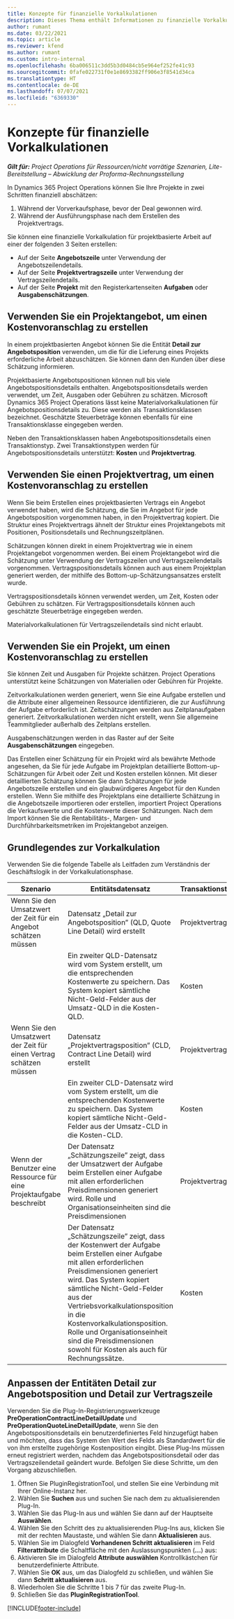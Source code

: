 ```yaml
---
title: Konzepte für finanzielle Vorkalkulationen
description: Dieses Thema enthält Informationen zu finanzielle Vorkalkulationen für Projekte in Project Operations.
author: rumant
ms.date: 03/22/2021
ms.topic: article
ms.reviewer: kfend
ms.author: rumant
ms.custom: intro-internal
ms.openlocfilehash: 6ba006511c3dd5b3d0484cb5e964ef252fe41c93
ms.sourcegitcommit: 0fafe022731f0e1e8693382ff906e3f8541d34ca
ms.translationtype: HT
ms.contentlocale: de-DE
ms.lasthandoff: 07/07/2021
ms.locfileid: "6369330"
---
```

# <a name="financial-estimation-concepts"></a>Konzepte für finanzielle Vorkalkulationen

_**Gilt für:** Project Operations für Ressourcen/nicht vorrätige Szenarien, Lite-Bereitstellung – Abwicklung der Proforma-Rechnungsstellung_

In Dynamics 365 Project Operations können Sie Ihre Projekte in zwei Schritten finanziell abschätzen: 
1. Während der Vorverkaufsphase, bevor der Deal gewonnen wird. 
2. Während der Ausführungsphase nach dem Erstellen des Projektvertrags. 

Sie können eine finanzielle Vorkalkulation für projektbasierte Arbeit auf einer der folgenden 3 Seiten erstellen:
- Auf der Seite **Angebotszeile** unter Verwendung der Angebotszeilendetails.  
- Auf der Seite **Projektvertragszeile** unter Verwendung der Vertragszeilendetails. 
- Auf der Seite **Projekt** mit den Registerkartenseiten **Aufgaben** oder **Ausgabenschätzungen**.

## <a name="use-a-project-quote-to-create-an-estimate"></a>Verwenden Sie ein Projektangebot, um einen Kostenvoranschlag zu erstellen
In einem projektbasierten Angebot können Sie die Entität **Detail zur Angebotsposition** verwenden, um die für die Lieferung eines Projekts erforderliche Arbeit abzuschätzen. Sie können dann den Kunden über diese Schätzung informieren.

Projektbasierte Angebotspositionen können null bis viele Angebotspositionsdetails enthalten. Angebotspositionsdetails werden verwendet, um Zeit, Ausgaben oder Gebühren zu schätzen. Microsoft Dynamics 365 Project Operations lässt keine Materialvorkalkulationen für Angebotspositionsdetails zu. Diese werden als Transaktionsklassen bezeichnet. Geschätzte Steuerbeträge können ebenfalls für eine Transaktionsklasse eingegeben werden.

Neben den Transaktionsklassen haben Angebotspositionsdetails einen Transaktionstyp. Zwei Transaktionstypen werden für Angebotspositionsdetails unterstützt: **Kosten** und **Projektvertrag**.

## <a name="use-a-project-contract-to-create-an-estimate"></a>Verwenden Sie einen Projektvertrag, um einen Kostenvoranschlag zu erstellen

Wenn Sie beim Erstellen eines projektbasierten Vertrags ein Angebot verwendet haben, wird die Schätzung, die Sie im Angebot für jede Angebotsposition vorgenommen haben, in den Projektvertrag kopiert. Die Struktur eines Projektvertrags ähnelt der Struktur eines Projektangebots mit Positionen, Positionsdetails und Rechnungszeitplänen.

Schätzungen können direkt in einem Projektvertrag wie in einem Projektangebot vorgenommen werden. Bei einem Projektangebot wird die Schätzung unter Verwendung der Vertragszeilen und Vertragszeilendetails vorgenommen. Vertragspositionsdetails können auch aus einem Projektplan generiert werden, der mithilfe des Bottom-up-Schätzungsansatzes erstellt wurde.

Vertragspositionsdetails können verwendet werden, um Zeit, Kosten oder Gebühren zu schätzen. Für Vertragspositionsdetails können auch geschätzte Steuerbeträge eingegeben werden.

Materialvorkalkulationen für Vertragszeilendetails sind nicht erlaubt.

## <a name="use-a-project-to-create-an-estimate"></a>Verwenden Sie ein Projekt, um einen Kostenvoranschlag zu erstellen 

Sie können Zeit und Ausgaben für Projekte schätzen. Project Operations unterstützt keine Schätzungen von Materialien oder Gebühren für Projekte.

Zeitvorkalkulationen werden generiert, wenn Sie eine Aufgabe erstellen und die Attribute einer allgemeinen Ressource identifizieren, die zur Ausführung der Aufgabe erforderlich ist. Zeitschätzungen werden aus Zeitplanaufgaben generiert. Zeitvorkalkulationen werden nicht erstellt, wenn Sie allgemeine Teammitglieder außerhalb des Zeitplans erstellen.

Ausgabenschätzungen werden in das Raster auf der Seite **Ausgabenschätzungen** eingegeben.

Das Erstellen einer Schätzung für ein Projekt wird als bewährte Methode angesehen, da Sie für jede Aufgabe im Projektplan detaillierte Bottom-up-Schätzungen für Arbeit oder Zeit und Kosten erstellen können. Mit dieser detaillierten Schätzung können Sie dann Schätzungen für jede Angebotszeile erstellen und ein glaubwürdigeres Angebot für den Kunden erstellen. Wenn Sie mithilfe des Projektplans eine detaillierte Schätzung in die Angebotszeile importieren oder erstellen, importiert Project Operations die Verkaufswerte und die Kostenwerte dieser Schätzungen. Nach dem Import können Sie die Rentabilitäts-, Margen- und Durchführbarkeitsmetriken im Projektangebot anzeigen.

## <a name="understanding-estimates"></a>Grundlegendes zur Vorkalkulation

Verwenden Sie die folgende Tabelle als Leitfaden zum Verständnis der Geschäftslogik in der Vorkalkulationsphase.

| Szenario                                                                                                                                                                                                                                                                                                                                          | Entitätsdatensatz                                                                                                                                                                                                       | Transaktionstyp | Transaktionsklasse | Weitere Informationen                                                            |
|---------------------------------------------------------------------------------------------------------------------------------------------------------------------------------------------------------------------------------------------------------------------------------------------------------------------------------------------------|---------------------------------------------------------------------------------------------------------------------------------------------------------------------------------------------------------------------|------------------|-------------|-----------------------------------------------------------------------------------|
| Wenn Sie den Umsatzwert der Zeit für ein Angebot schätzen müssen                                                                                                                                                                                                                                                                                    | Datensatz „Detail zur Angebotsposition” (QLD, Quote Line Detail) wird erstellt                                                                                                                                                                               | Projektvertrag | Time        | Das Feld „Transaktionsursprung” in der Zeile „QLD” auf der Verkaufsseite verweist auf die QLD auf der Kostenseite |
|                                                                                                                                                                                                                                                                                     | Ein zweiter QLD-Datensatz wird vom System erstellt, um die entsprechenden Kostenwerte zu speichern. Das System kopiert sämtliche Nicht-Geld-Felder aus der Umsatz-QLD in die Kosten-QLD.                                                                                                                                                                               | Kosten | Time        | Das Feld „Transaktionsursprung” in der Zeile „Angebotspositionsdetails” (QLD) auf der Verkaufsseite verweist auf die QLD auf der Kostenseite |
| Wenn Sie den Umsatzwert der Zeit für einen Vertrag schätzen müssen                                                                                                                                                                                                                                                                                 | Datensatz „Projektvertragsposition” (CLD, Contract Line Detail) wird erstellt                                                                                                                                                                    | Projektvertrag | Time        | Das Feld „Transaktionsursprung” in der Zeile „CLD” auf der Verkaufsseite verweist auf die CLD auf der Kostenseite      |
|                                                                                                                                                                                                                                                                                  | Ein zweiter CLD-Datensatz wird vom System erstellt, um die entsprechenden Kostenwerte zu speichern. Das System kopiert sämtliche Nicht-Geld-Felder aus der Umsatz-CLD in die Kosten-CLD.                                                                                                                                                                    | Kosten | Time        | Das Feld „Transaktionsursprung” in der Zeile „CLD” auf der Verkaufsseite verweist auf die CLD auf der Kostenseite      |
| Wenn der Benutzer eine Ressource für eine Projektaufgabe beschreibt                                                                                                                                                                                                                                                                                            | Der Datensatz „Schätzungszeile” zeigt, dass der Umsatzwert der Aufgabe beim Erstellen einer Aufgabe mit allen erforderlichen Preisdimensionen generiert wird. Rolle und Organisationseinheiten sind die Preisdimensionen | Projektvertrag | Zeit        |                                                                                   |
|     | Der Datensatz „Schätzungszeile” zeigt, dass der Kostenwert der Aufgabe beim Erstellen einer Aufgabe mit allen erforderlichen Preisdimensionen generiert wird. Das System kopiert sämtliche Nicht-Geld-Felder aus der Vertriebsvorkalkulationsposition in die Kostenvorkalkulationsposition. Rolle und Organisationseinheit sind die Preisdimensionen sowohl für Kosten als auch für Rechnungssätze.                                                                                                                                                                                                                | Kosten             | Zeit           |                                                                                   |



## <a name="customize-the-quote-line-detail-and-contract-line-detail-entities"></a>Anpassen der Entitäten Detail zur Angebotsposition und Detail zur Vertragszeile

Verwenden Sie die Plug-In-Registrierungswerkzeuge **PreOperationContractLineDetailUpdate** und **PreOperationQuoteLineDetailUpdate**, wenn Sie den Angebotspositionsdetails ein benutzerdefiniertes Feld hinzugefügt haben und möchten, dass das System den Wert des Felds als Standardwert für die von ihm erstellte zugehörige Kostenposition eingibt. Diese Plug-Ins müssen erneut registriert werden, nachdem das Angebotspositionsdetail oder das Vertragszeilendetail geändert wurde. Befolgen Sie diese Schritte, um den Vorgang abzuschließen.

1. Öffnen Sie PluginRegistrationTool, und stellen Sie eine Verbindung mit Ihrer Online-Instanz her.
2. Wählen Sie **Suchen** aus und suchen Sie nach dem zu aktualisierenden Plug-In.
3. Wählen Sie das Plug-In aus und wählen Sie dann auf der Hauptseite **Auswählen**.
4. Wählen Sie den Schritt des zu aktualisierenden Plug-Ins aus, klicken Sie mit der rechten Maustaste, und wählen Sie dann **Aktualisieren** aus.
5. Wählen Sie im Dialogfeld **Vorhandenen Schritt aktualisieren** im Feld **Filterattribute** die Schaltfläche mit den Auslassungspunkten (**...**) aus:
6. Aktivieren Sie im Dialogfeld **Attribute auswählen** Kontrollkästchen für benutzerdefinierte Attribute.
7. Wählen Sie **OK** aus, um das Dialogfeld zu schließen, und wählen Sie dann **Schritt aktualisieren** aus.
8. Wiederholen Sie die Schritte 1 bis 7 für das zweite Plug-In.
9. Schließen Sie das **PluginRegistrationTool**.


[!INCLUDE[footer-include](../includes/footer-banner.md)]
